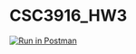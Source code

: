 # CSC3916_HW3
[![Run in Postman](https://run.pstmn.io/button.svg)](https://app.getpostman.com/run-collection/b1bbbd535db10a1307fb)

